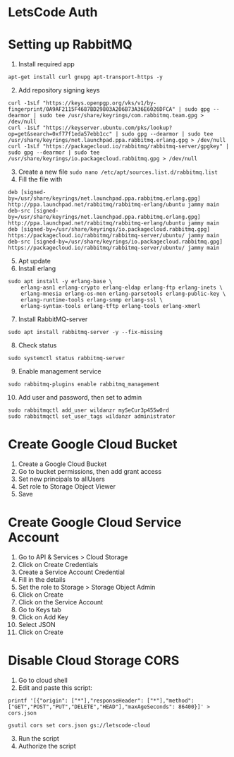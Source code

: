 # LetsCode Auth

# Setting up RabbitMQ
1. Install required app
```
apt-get install curl gnupg apt-transport-https -y
```
2. Add repository signing keys
```
curl -1sLf "https://keys.openpgp.org/vks/v1/by-fingerprint/0A9AF2115F4687BD29803A206B73A36E6026DFCA" | sudo gpg --dearmor | sudo tee /usr/share/keyrings/com.rabbitmq.team.gpg > /dev/null
curl -1sLf "https://keyserver.ubuntu.com/pks/lookup?op=get&search=0xf77f1eda57ebb1cc" | sudo gpg --dearmor | sudo tee /usr/share/keyrings/net.launchpad.ppa.rabbitmq.erlang.gpg > /dev/null
curl -1sLf "https://packagecloud.io/rabbitmq/rabbitmq-server/gpgkey" | sudo gpg --dearmor | sudo tee /usr/share/keyrings/io.packagecloud.rabbitmq.gpg > /dev/null
```
3. Create a new file ```sudo nano /etc/apt/sources.list.d/rabbitmq.list```
4. Fill the file with
```
deb [signed-by=/usr/share/keyrings/net.launchpad.ppa.rabbitmq.erlang.gpg] http://ppa.launchpad.net/rabbitmq/rabbitmq-erlang/ubuntu jammy main
deb-src [signed-by=/usr/share/keyrings/net.launchpad.ppa.rabbitmq.erlang.gpg] http://ppa.launchpad.net/rabbitmq/rabbitmq-erlang/ubuntu jammy main
deb [signed-by=/usr/share/keyrings/io.packagecloud.rabbitmq.gpg] https://packagecloud.io/rabbitmq/rabbitmq-server/ubuntu/ jammy main
deb-src [signed-by=/usr/share/keyrings/io.packagecloud.rabbitmq.gpg] https://packagecloud.io/rabbitmq/rabbitmq-server/ubuntu/ jammy main
```
5. Apt update
6. Install erlang
```
sudo apt install -y erlang-base \
    erlang-asn1 erlang-crypto erlang-eldap erlang-ftp erlang-inets \
    erlang-mnesia erlang-os-mon erlang-parsetools erlang-public-key \
    erlang-runtime-tools erlang-snmp erlang-ssl \
    erlang-syntax-tools erlang-tftp erlang-tools erlang-xmerl
```
7. Install RabbitMQ-server
```
sudo apt install rabbitmq-server -y --fix-missing
```
8. Check status
```
sudo systemctl status rabbitmq-server
```
9. Enable management service
```
sudo rabbitmq-plugins enable rabbitmq_management
```
10. Add user and password, then set to admin
```
sudo rabbitmqctl add_user wildanzr mySeCur3p455w0rd
sudo rabbitmqctl set_user_tags wildanzr administrator
```

# Create Google Cloud Bucket
1. Create a Google Cloud Bucket
2. Go to bucket permissions, then add grant access
3. Set new principals to allUsers
4. Set role to Storage Object Viewer
5. Save

# Create Google Cloud Service Account
1. Go to API & Services > Cloud Storage
2. Click on Create Credentials
3. Create a Service Account Credential
4. Fill in the details
5. Set the role to Storage > Storage Object Admin
6. Click on Create
7. Click on the Service Account
8. Go to Keys tab
9. Click on Add Key
10. Select JSON
11. Click on Create

# Disable Cloud Storage CORS
1. Go to cloud shell
2. Edit and paste this script:
```
printf '[{"origin": ["*"],"responseHeader": ["*"],"method":
["GET","POST","PUT","DELETE","HEAD"],"maxAgeSeconds": 86400}]' > cors.json

gsutil cors set cors.json gs://letscode-cloud
```
3. Run the script
4. Authorize the script